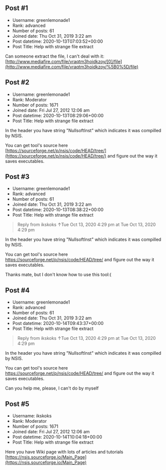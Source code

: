 ## Post #1
- Username: greenlemonade1
- Rank: advanced
- Number of posts: 61
- Joined date: Thu Oct 31, 2019 3:22 am
- Post datetime: 2020-10-13T07:03:52+00:00
- Post Title: Help with strange file extract

Can someone extract the file, I can't deal with it:
[http://www.mediafire.com/file/vraqtm3hoidkzoy/[0]/file](http://www.mediafire.com/file/vraqtm3hoidkzoy/%5B0%5D/file)
## Post #2
- Username: greenlemonade1
- Rank: Moderator
- Number of posts: 1671
- Joined date: Fri Jul 27, 2012 12:06 am
- Post datetime: 2020-10-13T08:29:06+00:00
- Post Title: Help with strange file extract

In the header you have string "NullsoftInst" which indicates
it was compilled by NSIS.

You can get tool's source here [https://sourceforge.net/p/nsis/code/HEAD/tree/](https://sourceforge.net/p/nsis/code/HEAD/tree/)
and figure out the way it saves executables.
## Post #3
- Username: greenlemonade1
- Rank: advanced
- Number of posts: 61
- Joined date: Thu Oct 31, 2019 3:22 am
- Post datetime: 2020-10-13T08:38:22+00:00
- Post Title: Help with strange file extract

> Reply from ikskoks ↑Tue Oct 13, 2020 4:29 pm at Tue Oct 13, 2020 4:29 pm
>
> 
In the header you have string "NullsoftInst" which indicates
it was compilled by NSIS.

You can get tool's source here https://sourceforge.net/p/nsis/code/HEAD/tree/
and figure out the way it saves executables.

Thanks mate, but I don't know how to use this tool:(
## Post #4
- Username: greenlemonade1
- Rank: advanced
- Number of posts: 61
- Joined date: Thu Oct 31, 2019 3:22 am
- Post datetime: 2020-10-14T09:43:37+00:00
- Post Title: Help with strange file extract

> Reply from ikskoks ↑Tue Oct 13, 2020 4:29 pm at Tue Oct 13, 2020 4:29 pm
>
> 
In the header you have string "NullsoftInst" which indicates
it was compilled by NSIS.

You can get tool's source here https://sourceforge.net/p/nsis/code/HEAD/tree/
and figure out the way it saves executables.

Can you help me, please, I can't do by myself
## Post #5
- Username: ikskoks
- Rank: Moderator
- Number of posts: 1671
- Joined date: Fri Jul 27, 2012 12:06 am
- Post datetime: 2020-10-14T10:04:18+00:00
- Post Title: Help with strange file extract

Here you have Wiki page with lots of articles and tutorials [https://nsis.sourceforge.io/Main_Page](https://nsis.sourceforge.io/Main_Page)
